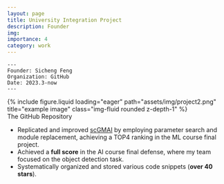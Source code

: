 ```yaml
---
layout: page
title: University Integration Project
description: Founder
img:
importance: 4
category: work
---
```


    ---
    Founder: Sicheng Feng
    Organization: GitHub
    Date: 2023.3-now
    ---


<div class="row">
    <div class="col-sm mt-3 mt-md-0">
        {% include figure.liquid loading="eager" path="assets/img/project2.png" title="example image" class="img-fluid rounded z-depth-1" %}
    </div>
</div>
<div class="caption">
    The GitHub Repository
</div>

- Replicated and improved [scGMAI](https://pubmed.ncbi.nlm.nih.gov/33300547/) by employing parameter search and module replacement, achieving a TOP4 ranking in the ML course final project.
- Achieved a **full score** in the AI course final defense, where my team focused on the object detection task.
- Systematically organized and stored various code snippets (**over 40 stars**).

